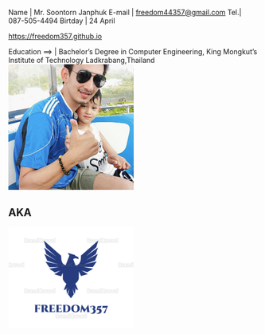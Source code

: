 Name | Mr. Soontorn Janphuk
E-mail | <freedom44357@gmail.com>
Tel.| 087-505-4494
Birtday | 24 April

<https://freedom357.github.io>

Education ==> | Bachelor’s Degree in Computer Engineering, King Mongkut’s Institute of Technology Ladkrabang,Thailand
<img src ="picture.jpg" width = "50%" hight = "50%">



<h2>AKA</h2>


<img src ="freedom357.png" width = "50%" hight = "50%">
















